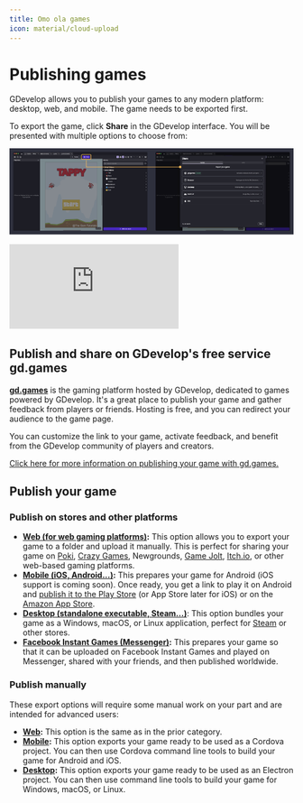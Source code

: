 ```yaml
---
title: Omo ola games
icon: material/cloud-upload
---
```

# Publishing games

GDevelop allows you to publish your games to any modern platform: desktop, web, and mobile. The game needs to be exported first.

To export the game, click **Share** in the GDevelop interface. You will be presented with multiple options to choose from:

![Share game](Export.png)

<div class="video-container">
  <iframe src="https://www.youtube.com/embed/p97ah8i-aY4" frameborder="0" allowfullscreen></iframe>
</div>

## Publish and share on GDevelop's free service gd.games

**[gd.games](https://gd.games)** is the gaming platform hosted by GDevelop, dedicated to games powered by GDevelop.
It's a great place to publish your game and gather feedback from players or friends. Hosting is free, and you can redirect your audience to the game page.

You can customize the link to your game, activate feedback, and benefit from the GDevelop community of players and creators.

[Click here for more information on publishing your game with gd.games.](/gdevelop5/publishing/web)

## Publish your game

### Publish on stores and other platforms

  * **[Web (for web gaming platforms)](/gdevelop5/publishing/html5_game_in_a_local_folder):** This option allows you to export your game to a folder and upload it manually. This is perfect for sharing your game on [Poki](./poki), [Crazy Games](./crazy-games), Newgrounds, [Game Jolt](/gdevelop5/publishing/publishing-to-gamejolt-store), [Itch.io](/gdevelop5/publishing/publishing-to-itch-io), or other web-based gaming platforms.
  * **[Mobile (iOS, Android...)](/gdevelop5/publishing/android_and_ios):** This prepares your game for Android (iOS support is coming soon). Once ready, you get a link to play it on Android and [publish it to the Play Store](/gdevelop5/publishing/android_and_ios/play-store) (or App Store later for iOS) or on the [Amazon App Store](/gdevelop5/publishing/publishing-to-amazon-app-store).
  * **[Desktop (standalone executable, Steam...)](/gdevelop5/publishing/windows-macos-linux)**: This option bundles your game as a Windows, macOS, or Linux application, perfect for [Steam](/gdevelop5/publishing/publish-to-steam) or other stores.
 * **[Facebook Instant Games (Messenger)](/gdevelop5/publishing/publishing-to-facebook-instant-games):** This prepares your game so that it can be uploaded on Facebook Instant Games and played on Messenger, shared with your friends, and then published worldwide.

### Publish manually

These export options will require some manual work on your part and are intended for advanced users:

 * **[Web](/gdevelop5/publishing/html5_game_in_a_local_folder):** This option is the same as in the prior category.
 * **[Mobile](/gdevelop5/publishing/android_and_ios_with_cordova):** This option exports your game ready to be used as a Cordova project. You can then use Cordova command line tools to build your game for Android and iOS.
 * **[Desktop](/gdevelop5/publishing/windows-macos-linux-with-electron):** This option exports your game ready to be used as an Electron project. You can then use command line tools to build your game for Windows, macOS, or Linux.
